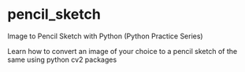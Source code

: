 # pencil_sketch
Image to Pencil Sketch with Python (Python Practice Series)

Learn how to convert an image of your choice to a pencil sketch of the same using python cv2 packages
